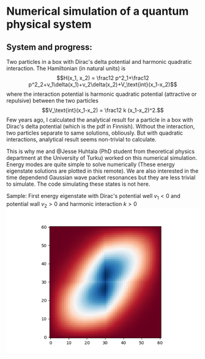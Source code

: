 # Numerical simulation of a quantum physical system

## System and progress:

Two particles in a box with Dirac's delta potential and harmonic quadratic interaction. The Hamiltonian (in natural units) is
$$H(x_1, x_2) = \frac12 p^2_1+\frac12 p^2_2+v_1\delta(x_1)+v_2\delta(x_2)+V_\text{int}(x_1-x_2)$$
where the interaction potential is harmonic quadratic potential (attractive or repulsive) between the two particles
$$V_\text{int}(x_1-x_2) = \frac12 k (x_1-x_2)^2.$$
Few years ago, I calculated the analytical result for a particle in a box with Dirac's delta potential (which is the pdf in Finnish). Without the interaction, two particles separate to same solutions, obliously. But with quadratic interactions, analytical result seems non-trivial to calculate.

This is why me and @Jesse Huhtala (PhD student from theoretical physics department at the University of Turku) worked on this numerical simulation. Energy modes are quite simple to solve numerically (These energy eigenstate solutions are plotted in this remote). We are also interested in the time dependend Gaussian wave packet resonances but they are less trivial to simulate. The code simulating these states is not here.

Sample: First energy eigenstate with Dirac's potential well $v_1<0$ and potential wall $v_2>0$ and harmonic interaction $k>0$
![alt text](https://github.com/sansalv/delta-potential-with-interaction/blob/main/plots/test_with_delta_and_interaction/plot1.png?raw=true)
